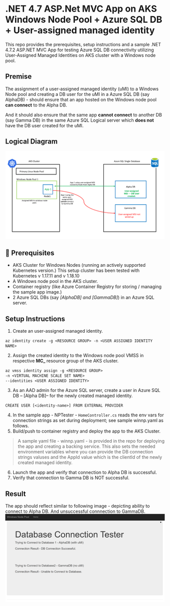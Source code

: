# .NET 4.7 ASP.Net MVC App on AKS Windows Node Pool + Azure SQL DB + User-assigned managed identity  

This repo provides the prerequisites, setup instructions and a sample .NET 4.7.2 ASP.NET MVC App for testing Azure SQL DB connectivity utilizing User-Assigned Managed Identities on AKS cluster with a Windows node pool.

## Premise

The assignment of a user-assigned managed identity (uMI) to a Windows Node pool and creating a DB user for the uMI in a Azure SQL DB (say AlphaDB) - should ensure that an app hosted on the Windows node pool **can connect** to the Alpha DB. 

And it should also ensure that the  same app **cannot connect** to another DB (say Gamma DB) in the same Azure SQL Logical server which **does not** have the DB user created for the uMI.

## Logical Diagram
![](https://github.com/shankar-r10n/aks-win-nodepool-msi-sql/blob/main/img/LogicalView.PNG)

## :memo: Prerequisites
- AKS Cluster for Windows Nodes (running an actively supported Kubernetes version.) This setup cluster has been tested with Kubernetes v 1.17.11 and v 1.18.10
- A Windows node pool in the AKS cluster.
- Container registry (like Azure Container Registry for storing / managing the sample app image.)
- 2 Azure SQL DBs (say *[AlphaDB] and [GammaDB]*) in an Azure SQL server.


## Setup Instructions

1.	Create an user-assigned managed identity.
```
az identity create -g <RESOURCE GROUP> -n <USER ASSIGNED IDENTITY NAME>
```
2.	Assign the created identity to the Windows node pool VMSS in respective **MC_** resource group of the AKS cluster.
```
az vmss identity assign -g <RESOURCE GROUP>
-n <VIRTUAL MACHINE SCALE SET NAME>
--identities <USER ASSIGNED IDENTITY>
```
3. As an AAD admin for the Azure SQL server,  create a user in Azure SQL DB – [Alpha DB]– for the newly created managed identity.
```
CREATE USER [<identity-name>] FROM EXTERNAL PROVIDER
```

4.	In the sample app - NPTester - `HomeController.cs` reads the env vars for connection strings as set during deployment; see sample winnp.yaml as follows.
5.	Build/push to container registry and deploy the app to the AKS Cluster.
> A sample yaml file - winnp.yaml - is provided in the repo for deploying the app and creating a backing service. This also sets the needed environment variables where you can provide the DB connection strings valuses and the AppId value which is the clientId of the newly created managed identity.
6.	Launch the app and verify that connection to Alpha DB is successful.
7.	Verify that connection to Gamma DB is NOT successful.


## Result

The app  should reflect similar to following image - depicting ability to connect to Alpha DB. And unsuccessful connnection to GammaDB.
![](https://github.com/shankar-r10n/aks-win-nodepool-msi-sql/blob/main/img/AppResultScreenshot.PNG)

